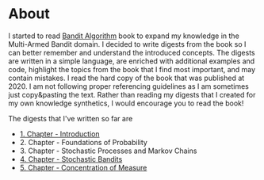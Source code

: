 # About
I started to read [Bandit Algorithm](https://tor-lattimore.com/downloads/book/book.pdf) book to expand my knowledge in the Multi-Armed Bandit domain. I decided to write digests from the book so I can better remember and understand the introduced concepts. The digests are written in a simple language, are enriched with additional examples and code, highlight the topics from the book that I find most important, and may contain mistakes. I read the hard copy of the book that was published at 2020. I am not following proper referencing guidelines as I am sometimes just copy&pasting the text. Rather than reading my digests that I created for my own knowledge synthetics, I would encourage you to read the book! 


The digests that I've written so far are
* [1. Chapter - Introduction](1_introduction.md)
* 2\. Chapter - Foundations of Probability
* 3\. Chapter - Stochastic Processes and Markov Chains
* [4. Chapter - Stochastic Bandits](4_stochastic_bandits.md)
* [5. Chapter - Concentration of Measure](5_concentration_of_measure.md)
